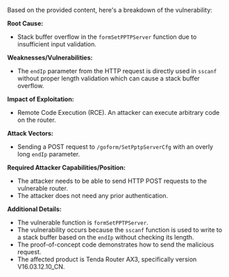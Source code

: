 Based on the provided content, here's a breakdown of the vulnerability:

**Root Cause:**
- Stack buffer overflow in the `formSetPPTPServer` function due to insufficient input validation.

**Weaknesses/Vulnerabilities:**
- The `endIp` parameter from the HTTP request is directly used in `sscanf` without proper length validation which can cause a stack buffer overflow.

**Impact of Exploitation:**
- Remote Code Execution (RCE). An attacker can execute arbitrary code on the router.

**Attack Vectors:**
- Sending a POST request to `/goform/SetPptpServerCfg` with an overly long `endIp` parameter.

**Required Attacker Capabilities/Position:**
- The attacker needs to be able to send HTTP POST requests to the vulnerable router.
- The attacker does not need any prior authentication.

**Additional Details:**

- The vulnerable function is `formSetPPTPServer`.
- The vulnerability occurs because the `sscanf` function is used to write to a stack buffer based on the `endIp` without checking its length.
- The proof-of-concept code demonstrates how to send the malicious request.
- The affected product is Tenda Router AX3, specifically version V16.03.12.10\_CN.